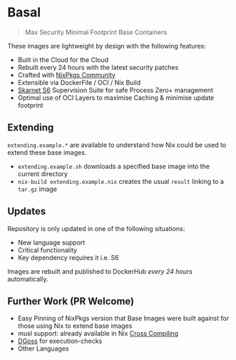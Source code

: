 # Basal
> Max Security Minimal Footprint Base Containers

These images are lightweight by design with the following features:

- Built in the Cloud for the Cloud
- Rebuilt every 24 hours with the latest security patches
- Crafted with [NixPkgs Community](https://nixos.org/nixpkgs/)
- Extensible via DockerFile / OCI / Nix Build
- [Skarnet S6](https://skarnet.org/software/s6/) Supervision Suite for safe Process Zero+ management
- Optimal use of OCI Layers to maximise Caching & minimise update footprint

## Extending

`extending.example.*` are available to understand how Nix could be used to extend these base images.

- `extending.example.sh` downloads a specified base image into the current directory
- `nix-build extending.example.nix` creates the usual `result` linking to a `tar.gz` image

## Updates

Repository is only updated in one of the following situations:

- New language support
- Critical functionality
- Key dependency requires it i.e. S6

Images are rebuilt and published to DockerHub _every 24 hours_ automatically.

## Further Work (PR Welcome)

- Easy Pinning of NixPkgs version that Base Images were built against for those using Nix to extend base images
- musl support: already available in Nix [Cross Compiling](https://matthewbauer.us/blog/beginners-guide-to-cross.html)
- [DGoss](https://github.com/aelsabbahy/goss/tree/master/extras/dgoss) for execution-checks
- Other Languages
